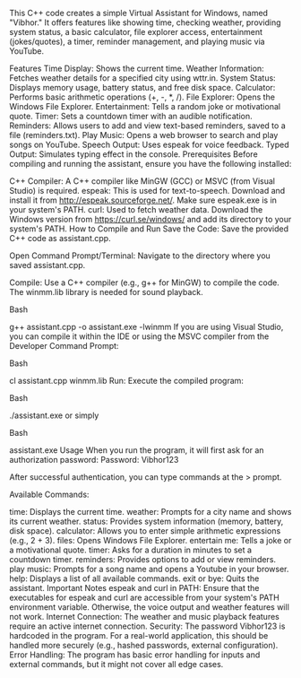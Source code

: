 This C++ code creates a simple Virtual Assistant for Windows, named "Vibhor." It offers features like showing time, checking weather, providing system status, a basic calculator, file explorer access, entertainment (jokes/quotes), a timer, reminder management, and playing music via YouTube.

Features
Time Display: Shows the current time.
Weather Information: Fetches weather details for a specified city using wttr.in.
System Status: Displays memory usage, battery status, and free disk space.
Calculator: Performs basic arithmetic operations (+, -, *, /).
File Explorer: Opens the Windows File Explorer.
Entertainment: Tells a random joke or motivational quote.
Timer: Sets a countdown timer with an audible notification.
Reminders: Allows users to add and view text-based reminders, saved to a file (reminders.txt).
Play Music: Opens a web browser to search and play songs on YouTube.
Speech Output: Uses espeak for voice feedback.
Typed Output: Simulates typing effect in the console.
Prerequisites
Before compiling and running the assistant, ensure you have the following installed:

C++ Compiler: A C++ compiler like MinGW (GCC) or MSVC (from Visual Studio) is required.
espeak: This is used for text-to-speech. Download and install it from http://espeak.sourceforge.net/. Make sure espeak.exe is in your system's PATH.
curl: Used to fetch weather data. Download the Windows version from https://curl.se/windows/ and add its directory to your system's PATH.
How to Compile and Run
Save the Code: Save the provided C++ code as assistant.cpp.

Open Command Prompt/Terminal: Navigate to the directory where you saved assistant.cpp.

Compile: Use a C++ compiler (e.g., g++ for MinGW) to compile the code. The winmm.lib library is needed for sound playback.

Bash

g++ assistant.cpp -o assistant.exe -lwinmm
If you are using Visual Studio, you can compile it within the IDE or using the MSVC compiler from the Developer Command Prompt:

Bash

cl assistant.cpp winmm.lib
Run: Execute the compiled program:

Bash

./assistant.exe
or simply

Bash

assistant.exe
Usage
When you run the program, it will first ask for an authorization password:
Password: Vibhor123

After successful authentication, you can type commands at the > prompt.

Available Commands:

time: Displays the current time.
weather: Prompts for a city name and shows its current weather.
status: Provides system information (memory, battery, disk space).
calculator: Allows you to enter simple arithmetic expressions (e.g., 2 + 3).
files: Opens Windows File Explorer.
entertain me: Tells a joke or a motivational quote.
timer: Asks for a duration in minutes to set a countdown timer.
reminders: Provides options to add or view reminders.
play music: Prompts for a song name and opens a Youtube in your browser.
help: Displays a list of all available commands.
exit or bye: Quits the assistant.
Important Notes
espeak and curl in PATH: Ensure that the executables for espeak and curl are accessible from your system's PATH environment variable. Otherwise, the voice output and weather features will not work.
Internet Connection: The weather and music playback features require an active internet connection.
Security: The password Vibhor123 is hardcoded in the program. For a real-world application, this should be handled more securely (e.g., hashed passwords, external configuration).
Error Handling: The program has basic error handling for inputs and external commands, but it might not cover all edge cases.